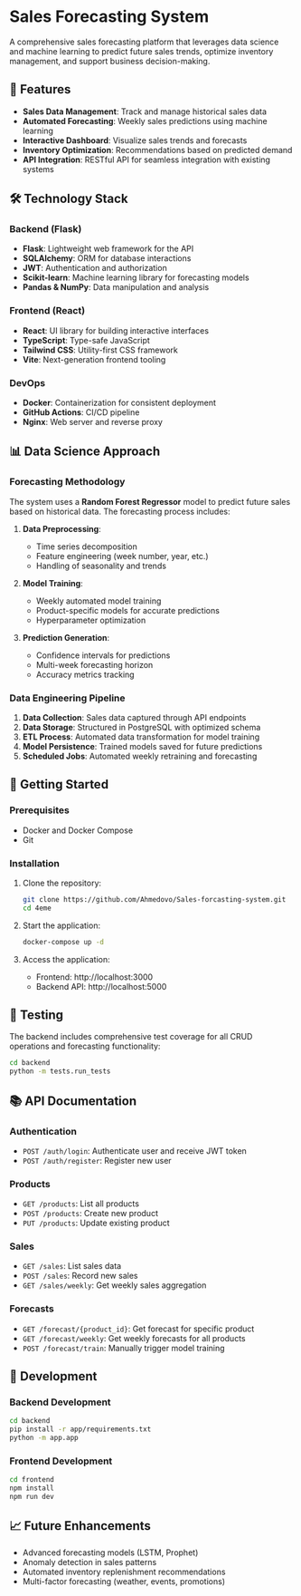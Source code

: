 # Sales Forecasting System

A comprehensive sales forecasting platform that leverages data science and machine learning to predict future sales trends, optimize inventory management, and support business decision-making.

## 🚀 Features

- **Sales Data Management**: Track and manage historical sales data
- **Automated Forecasting**: Weekly sales predictions using machine learning
- **Interactive Dashboard**: Visualize sales trends and forecasts
- **Inventory Optimization**: Recommendations based on predicted demand
- **API Integration**: RESTful API for seamless integration with existing systems

## 🛠️ Technology Stack

### Backend (Flask)

- **Flask**: Lightweight web framework for the API
- **SQLAlchemy**: ORM for database interactions
- **JWT**: Authentication and authorization
- **Scikit-learn**: Machine learning library for forecasting models
- **Pandas & NumPy**: Data manipulation and analysis

### Frontend (React)

- **React**: UI library for building interactive interfaces
- **TypeScript**: Type-safe JavaScript
- **Tailwind CSS**: Utility-first CSS framework
- **Vite**: Next-generation frontend tooling

### DevOps

- **Docker**: Containerization for consistent deployment
- **GitHub Actions**: CI/CD pipeline
- **Nginx**: Web server and reverse proxy

## 📊 Data Science Approach

### Forecasting Methodology

The system uses a **Random Forest Regressor** model to predict future sales based on historical data. The forecasting process includes:

1. **Data Preprocessing**: 
   - Time series decomposition
   - Feature engineering (week number, year, etc.)
   - Handling of seasonality and trends

2. **Model Training**:
   - Weekly automated model training
   - Product-specific models for accurate predictions
   - Hyperparameter optimization

3. **Prediction Generation**:
   - Confidence intervals for predictions
   - Multi-week forecasting horizon
   - Accuracy metrics tracking

### Data Engineering Pipeline

1. **Data Collection**: Sales data captured through API endpoints
2. **Data Storage**: Structured in PostgreSQL with optimized schema
3. **ETL Process**: Automated data transformation for model training
4. **Model Persistence**: Trained models saved for future predictions
5. **Scheduled Jobs**: Automated weekly retraining and forecasting

## 🚀 Getting Started

### Prerequisites

- Docker and Docker Compose
- Git

### Installation

1. Clone the repository:
   ```bash
   git clone https://github.com/Ahmedovo/Sales-forcasting-system.git
   cd 4eme
   ```

2. Start the application:
   ```bash
   docker-compose up -d
   ```

3. Access the application:
   - Frontend: http://localhost:3000
   - Backend API: http://localhost:5000

## 🧪 Testing

The backend includes comprehensive test coverage for all CRUD operations and forecasting functionality:

```bash
cd backend
python -m tests.run_tests
```

## 📚 API Documentation

### Authentication

- `POST /auth/login`: Authenticate user and receive JWT token
- `POST /auth/register`: Register new user

### Products

- `GET /products`: List all products
- `POST /products`: Create new product
- `PUT /products`: Update existing product

### Sales

- `GET /sales`: List sales data
- `POST /sales`: Record new sales
- `GET /sales/weekly`: Get weekly sales aggregation

### Forecasts

- `GET /forecast/{product_id}`: Get forecast for specific product
- `GET /forecast/weekly`: Get weekly forecasts for all products
- `POST /forecast/train`: Manually trigger model training

## 🔧 Development

### Backend Development

```bash
cd backend
pip install -r app/requirements.txt
python -m app.app
```

### Frontend Development

```bash
cd frontend
npm install
npm run dev
```

## 📈 Future Enhancements

- Advanced forecasting models (LSTM, Prophet)
- Anomaly detection in sales patterns
- Automated inventory replenishment recommendations
- Multi-factor forecasting (weather, events, promotions)
